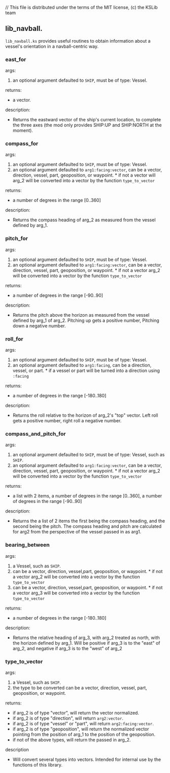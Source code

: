 // This file is distributed under the terms of the MIT license, (c) the KSLib team

## lib_navball.

``lib_navball.ks`` provides useful routines to obtain information about
a vessel's orientation in a navball-centric way.

### east_for

args:
  1) an optional argument defaulted to ``SHIP``, must be of type: Vessel.

returns:
  * a vector.

description:
  * Returns the eastward vector of the ship's current location, to
    complete the three axes (the mod only provides SHIP:UP and
    SHIP:NORTH at the moment).

### compass_for

args:
  1) an optional argument defaulted to ``SHIP``, must be of type: Vessel.
  2) an optional argument defaulted to ``arg1:facing:vector``, can be a vector, direction, vessel, part, geoposition, or waypoint.
    * if not a vector will arg_2 will be converted into a vector by the function ``type_to_vector``

returns:
  * a number of degrees in the range [0..360]

description:
  * Returns the compass heading of arg_2 as measured from the vessel defined by arg_1.

### pitch_for

args:
  1) an optional argument defaulted to ``SHIP``, must be of type: Vessel.
  2) an optional argument defaulted to ``arg1:facing:vector``, can be a vector, direction, vessel, part, geoposition, or waypoint.
    * if not a vector arg_2 will be converted into a vector by the function ``type_to_vector``

returns:
  * a number of degrees in the range [-90..90]

description:
  * Returns the pitch above the horizon as measured from the vessel defined by arg_1 of arg_2.
    Pitching up gets a positive number, Pitching down a negative number.

### roll_for

args:
  1) an optional argument defaulted to ``SHIP``, must be of type: Vessel.
  2) an optional argument defaulted to ``arg1:facing``, can be a direction, vessel, or part.
    * if a vessel or part will be turned into a direction using ``:facing``

returns:
  * a number of degrees in the range [-180..180]

description:
  * Returns the roll relative to the horizon of arg_2's "top" vector.
    Left roll gets a positive number, right roll a negative number.

### compass_and_pitch_for

args:
  1) an optional argument defaulted to ``SHIP``, must be of type: Vessel, such as ``SHIP``.
  2) an optional argument defaulted to ``arg1:facing:vector``, can be a vector, direction, vessel, part, geoposition, or waypoint.
    * if not a vector arg_2 will be converted into a vector by the function ``type_to_vector``

returns:
  * a list with 2 items, a number of degrees in the range [0..360], a number of degrees in the range [-90..90]

description:
  * Returns the a list of 2 items the first being the compass heading, and the second being the pitch.
    The compass heading and pitch are calculated for arg2 from the perspective of the vessel passed in as arg1.

### bearing_between

args:
  1) a Vessel, such as ``SHIP``.
  2) can be a vector, direction, vessel,part, geoposition, or waypoint.
    * if not a vector arg_2 will be converted into a vector by the function ``type_to_vector``
  3) can be a vector, direction, vessel,part, geoposition, or waypoint.
    * if not a vector arg_3 will be converted into a vector by the function ``type_to_vector``

returns:
  *  a number of degrees in the range [-180..180]

description:
  * Returns the relative heading of arg_3, with arg_2 treated as north, with the horizon defined by arg_1.
    Will be positive if arg_3 is to the "east" of arg_2, and negative if arg_3 is to the "west" of arg_2


### type_to_vector

args:
  1) a Vessel, such as ``SHIP``.
  2) the type to be converted can be a vector, direction, vessel, part, geoposition, or waypoint.

returns:
  * if arg_2 is of type "vector", will return the vector normalized.
  * if arg_2 is of type "direction", will return ``arg2:vector``.
  * if arg_2 is of type "vessel" or "part", will return ``arg2:facing:vector``.
  * if arg_2 is of type "geoposition", will return the normalized vector pointing from the position of arg_1 to the position of the geoposition.
  * if not of the above types, will return the passed in arg_2.

description
  * Will convert several types into vectors.
    Intended for internal use by the functions of this library.